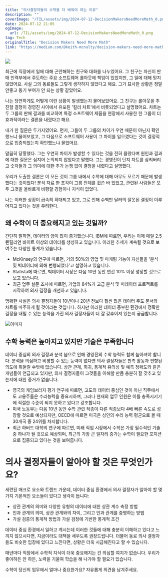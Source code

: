 ```yaml
---
title: "의사결정자들이 수학을 더 배워야 하는 이유"
description: ""
coverImage: "/TIL/assets/img/2024-07-12-DecisionMakersNeedMoreMath_0.png"
date: 2024-07-12 21:05
ogImage: 
  url: /TIL/assets/img/2024-07-12-DecisionMakersNeedMoreMath_0.png
tag: Tech
originalTitle: "Decision Makers Need More Math"
link: "https://medium.com/@keith-mcnulty/decision-makers-need-more-math-78ba07306193"
---
```



<img src="/TIL/assets/img/2024-07-12-DecisionMakersNeedMoreMath_0.png" />

최근에 직장에서 일에 대해 곤란해하는 친구와 대화를 나누었어요. 그 친구는 자신이 판매 인력부에서 주도하는 주요 소프트웨어 롤아웃에 책임이 있었지만, 그 일에 대해 믿지 않았어요. 사실 그의 동료들도 그렇게 생각하지 않았다고 해요. 그가 묘사한 상황은 정말 안좋고 동기 부여가 안 되는 상황 같았어요.

나는 당연하게도 어떻게 이런 상황이 발생했는지 물어보았어요. 그 친구는 롤아웃을 추진할 결정이 경영진 사이에서 유포된 '킬러 차트'에서 비롯되었다고 설명했어요. 차트는 두 그룹의 판매 결과를 비교하여 특정 소프트웨어 제품을 현장에서 사용한 한 그룹이 더 효과적이라는 결론을 내렸다고 해요.

내가 한 질문은 두가지였어요. 먼저, 그들이 두 그룹의 차이가 우연 때문이 아닌지 확인했느냐 물어보았고, 그 다음으로 소프트웨어 사용이 그 차이를 일으켰다는 것이 결정적으로 입증되었는지 확인했느냐 물었어요.

<!-- TIL 수평 -->
<ins class="adsbygoogle"
     style="display:block"
     data-ad-client="ca-pub-4877378276818686"
     data-ad-slot="1549334788"
     data-ad-format="auto"
     data-full-width-responsive="true"></ins>
<script>
(adsbygoogle = window.adsbygoogle || []).push({});
</script>

말끔히 당황했다. 그는 우연히 차이가 발생할 수 있다는 것을 전혀 몰랐다며 원인과 결과에 대한 질문은 심지어 논의되지 않았다고 말했다. 그는 경영진이 단지 차트를 삼켜버리고 숫자들과 그 의미에 대한 추가 논쟁 없이 결정을 내렸다고 설명했다.

우리가 도출한 결론은 이 모든 것이 그룹 내에서 수학에 대해 아무도 모르기 때문에 발생했다는 것이었다! 분석 자료 한 조각이 그룹 전체를 휩쓴 바 있었고, 관련된 사람들은 모두 그것을 올바르게 비평할 경험이나 지식이 없었다.

나는 이러한 상황이 급속히 확대되고 있고, 그로 인해 수백만 달러의 잘못된 결정이 이루어지고 있다는 것을 우려한다.

## 왜 수학이 더 중요해지고 있는 것일까?

<!-- TIL 수평 -->
<ins class="adsbygoogle"
     style="display:block"
     data-ad-client="ca-pub-4877378276818686"
     data-ad-slot="1549334788"
     data-ad-format="auto"
     data-full-width-responsive="true"></ins>
<script>
(adsbygoogle = window.adsbygoogle || []).push({});
</script>

간단히 말하면, 데이터의 양이 많이 증가했습니다. IBM에 따르면, 우리는 이제 매일 2.5 퀸틸리언 바이트 이상의 데이터를 생성하고 있습니다. 이러한 추세가 계속될 것으로 보여주는 다양한 통계가 있습니다:

- McKinsey의 연구에 따르면, 거의 50%의 영업 및 마케팅 기능이 자신들을 '분석 및 빅데이터에 의해 변형되었다'고 설명하고 있습니다.
- Statista에 따르면, 빅데이터 시장은 다음 10년 동안 연간 10% 이상 성장할 것으로 보고 있습니다.
- 최근 업무 설문 조사에 따르면, 기업의 84%가 고급 분석 및 빅데이터 프로젝트를 시작하여 의사 결정을 개선하고 있습니다.

명확한 사실은 의사 결정자들이 10년이나 20년 전보다 훨씬 많은 데이터 주도 문서와 차트를 마주하게 될 것이라는 것입니다. 하지만 이러한 데이터 풍부한 환경에서 정확한 결정을 내릴 수 있는 능력을 가진 의사 결정자들이 더 잘 갖추어져 있는지 궁금합니다.

![이미지](/TIL/assets/img/2024-07-12-DecisionMakersNeedMoreMath_1.png)

<!-- TIL 수평 -->
<ins class="adsbygoogle"
     style="display:block"
     data-ad-client="ca-pub-4877378276818686"
     data-ad-slot="1549334788"
     data-ad-format="auto"
     data-full-width-responsive="true"></ins>
<script>
(adsbygoogle = window.adsbygoogle || []).push({});
</script>

## 수학 능력은 높아지고 있지만 기술은 부족합니다

데이터 중심의 의사 결정과 분석 붐으로 인해 경영진의 수학 능력도 함께 높아져야 합니다. 분석을 의심하고 비평할 수 있는 능력이 없다면 의사 결정자들은 판촉 활동과 편향된 의도에 휘둘릴 수밖에 없습니다. 상관 관계, 회귀, 통계적 유의성 및 예측 정확도와 같은 개념들이 언급되고 있지만, 의사 결정자들이 그것들을 이해할 만큼 충분히 잘 갖추고 있는지에 대한 증거가 없습니다.

- 영국의 케임브리지 평가 연구에 따르면, 고도의 데이터 중심인 것이 아닌 직무에서도 고용주들은 수리능력을 중요시하며, 그러나 현재의 업무 인원은 이를 충족시키기에 적절한 수준이 되지 못하고 있다고 강조합니다.
- 미국 노동부는 다음 10년 동안 수학 관련 직종이 다른 직종보다 4배 빠른 속도로 성장할 것으로 예상되지만, OECD에 따르면 미국은 성인의 수리 능력 평균으로 볼 때 30개국 중 24위를 차지합니다.
- 최근 하버드 대학의 연구에 따르면, 미래 직업 시장에서 수학은 가장 필수적인 기술 중 하나가 될 것으로 예상되며, 최근의 가장 큰 일자리 증가는 수학이 필요한 포지션으로 집중되고 있다는 것을 보여줍니다.

# 의사 결정자들이 알아야 할 것은 무엇인가요?

<!-- TIL 수평 -->
<ins class="adsbygoogle"
     style="display:block"
     data-ad-client="ca-pub-4877378276818686"
     data-ad-slot="1549334788"
     data-ad-format="auto"
     data-full-width-responsive="true"></ins>
<script>
(adsbygoogle = window.adsbygoogle || []).push({});
</script>

세련된 매크로 요소와 트렌드 가운데, 데이터 중심 환경에서 의사 결정자가 알아야 할 몇 가지 기본적인 요소들이 있다고 생각이 듭니다:

- 상관 관계의 의미와 다양한 유형의 데이터에 대한 상관 계수 측정 방법
- 인과 관계의 의미, 상관 관계와의 차이, 그리고 인과 관계를 증명하는 방법
- 가설 검증의 통계적 방법과 가설 검정에 기반한 통계적 조건

데이터 중심 환경에서 일하고 계시는데 이러한 것들에 대해 충분히 이해하고 있다고 느끼지 않으시다면, 지금이라도 대책을 세우도록 권장드립니다. 더불어 동료 의사 결정자들도 비슷한 입장에 있다고 느낀다면, 상황은 더욱 시급해진다고 할 수 있습니다.

매년마다 직장에서 수학적 지식이 더욱 중요해지는 건 의심할 여지가 없습니다. 우리가 좋아하든 안 하든, 노력을 기울여 학습을 해 나가야 할 필요가 있습니다.

<!-- TIL 수평 -->
<ins class="adsbygoogle"
     style="display:block"
     data-ad-client="ca-pub-4877378276818686"
     data-ad-slot="1549334788"
     data-ad-format="auto"
     data-full-width-responsive="true"></ins>
<script>
(adsbygoogle = window.adsbygoogle || []).push({});
</script>

수학이 당신의 업무에서 얼마나 중요한가요? 자유롭게 의견을 남겨주세요.
